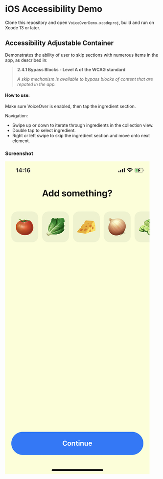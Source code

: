 # iOS Accessibility Demo

Clone this repository and open `VoiceOverDemo.xcodeproj`, build and run on Xcode 13 or later.

## Accessibility Adjustable Container

Demonstrates the ability of user to skip sections with numerous items in the app, as described in:

> **2.4.1 Bypass Blocks - Level A of the WCAG standard**
>
> *A skip mechanism is available to bypass blocks of content that are repated in the app.*

#### How to use:

Make sure VoiceOver is enabled, then tap the ingredient section.

Navigation:
- Swipe up or down to iterate through ingredients in the collection view.
- Double tap to select ingredient.
- Right or left swipe to skip the ingredient section and move onto next element.

### Screenshot

![screenshot](screenshot.jpeg)

